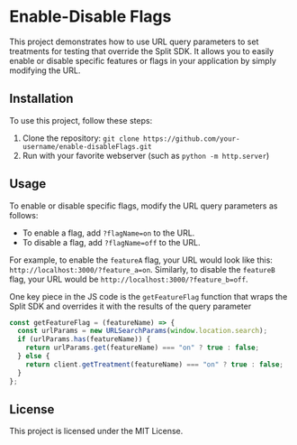# Enable-Disable Flags

This project demonstrates how to use URL query parameters to set treatments for testing that override the Split SDK. It allows you to easily enable or disable specific features or flags in your application by simply modifying the URL.

## Installation

To use this project, follow these steps:

1. Clone the repository: `git clone https://github.com/your-username/enable-disableFlags.git`
2. Run with your favorite webserver (such as `python -m http.server`)

## Usage

To enable or disable specific flags, modify the URL query parameters as follows:

- To enable a flag, add `?flagName=on` to the URL.
- To disable a flag, add `?flagName=off` to the URL.

For example, to enable the `featureA` flag, your URL would look like this: `http://localhost:3000/?feature_a=on`. Similarly, to disable the `featureB` flag, your URL would be `http://localhost:3000/?feature_b=off`.


One key piece in the JS code is the `getFeatureFlag` function that wraps the Split SDK and overrides it with the results of the query parameter
```javascript
const getFeatureFlag = (featureName) => {
  const urlParams = new URLSearchParams(window.location.search);
  if (urlParams.has(featureName)) {
    return urlParams.get(featureName) === "on" ? true : false;
  } else {
    return client.getTreatment(featureName) === "on" ? true : false;
  }
};
```


## License

This project is licensed under the MIT License. 
